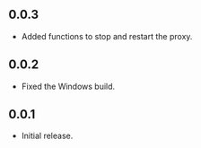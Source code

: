 ## 0.0.3

* Added functions to stop and restart the proxy.

## 0.0.2

* Fixed the Windows build.

## 0.0.1

* Initial release.
